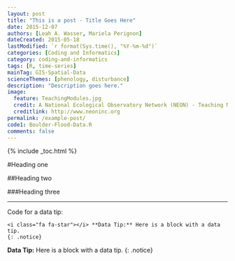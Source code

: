 ```yaml
---
layout: post
title: "This is a post - Title Goes Here"
date: 2015-12-07
authors: [Leah A. Wasser, Mariela Perignon]
dateCreated: 2015-05-18
lastModified: `r format(Sys.time(), "%Y-%m-%d")`
categories: [Coding and Informatics]
category: coding-and-informatics
tags: [R, time-series]
mainTag: GIS-Spatial-Data
scienceThemes: [phenology, disturbance]
description: "Description goes here."
image:
  feature: TeachingModules.jpg
  credit: A National Ecological Observatory Network (NEON) - Teaching Module
  creditlink: http://www.neoninc.org
permalink: /example-post/
code1: Boulder-Flood-Data.R
comments: false
---
```


{% include _toc.html %}

#Heading one

##Heading two

###Heading three

***
Code for a data tip:

    <i class="fa fa-star"></i> **Data Tip:** Here is a block with a data tip.
    {: .notice}

<i class="fa fa-star"></i> **Data Tip:** Here is a block with a data tip.
{: .notice}

